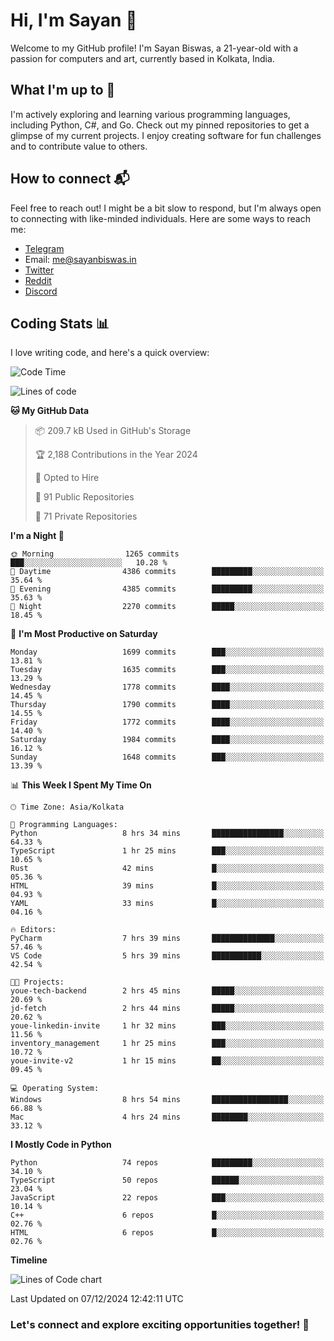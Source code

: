 # Hi, I'm Sayan 👋

Welcome to my GitHub profile! I'm Sayan Biswas, a 21-year-old with a passion for computers and art, currently based in Kolkata, India.

## What I'm up to 🚀

I'm actively exploring and learning various programming languages, including Python, C#, and Go. Check out my pinned repositories to get a glimpse of my current projects. I enjoy creating software for fun challenges and to contribute value to others.

## How to connect 📬

Feel free to reach out! I might be a bit slow to respond, but I'm always open to connecting with like-minded individuals. Here are some ways to reach me:

- [Telegram](https://t.me/dank_as_fuck)
- Email: [me@sayanbiswas.in](mailto:me@sayanbiswas.in)
- [Twitter](https://twitter.com/TheDankDel)
- [Reddit](https://www.reddit.com/user/dank_as_fuck_/)
- [Discord](https://discordapp.com/users/506536929152466945)

## Coding Stats 📊

I love writing code, and here's a quick overview:

<!--START_SECTION:waka-->
![Code Time](http://img.shields.io/badge/Code%20Time-1%2C973%20hrs%2024%20mins-blue)

![Lines of code](https://img.shields.io/badge/From%20Hello%20World%20I%27ve%20Written-6.3%20million%20lines%20of%20code-blue)

**🐱 My GitHub Data** 

> 📦 209.7 kB Used in GitHub's Storage 
 > 
> 🏆 2,188 Contributions in the Year 2024
 > 
> 💼 Opted to Hire
 > 
> 📜 91 Public Repositories 
 > 
> 🔑 71 Private Repositories 
 > 
**I'm a Night 🦉** 

```text
🌞 Morning                1265 commits        ███░░░░░░░░░░░░░░░░░░░░░░   10.28 % 
🌆 Daytime                4386 commits        █████████░░░░░░░░░░░░░░░░   35.64 % 
🌃 Evening                4385 commits        █████████░░░░░░░░░░░░░░░░   35.63 % 
🌙 Night                  2270 commits        █████░░░░░░░░░░░░░░░░░░░░   18.45 % 
```
📅 **I'm Most Productive on Saturday** 

```text
Monday                   1699 commits        ███░░░░░░░░░░░░░░░░░░░░░░   13.81 % 
Tuesday                  1635 commits        ███░░░░░░░░░░░░░░░░░░░░░░   13.29 % 
Wednesday                1778 commits        ████░░░░░░░░░░░░░░░░░░░░░   14.45 % 
Thursday                 1790 commits        ████░░░░░░░░░░░░░░░░░░░░░   14.55 % 
Friday                   1772 commits        ████░░░░░░░░░░░░░░░░░░░░░   14.40 % 
Saturday                 1984 commits        ████░░░░░░░░░░░░░░░░░░░░░   16.12 % 
Sunday                   1648 commits        ███░░░░░░░░░░░░░░░░░░░░░░   13.39 % 
```


📊 **This Week I Spent My Time On** 

```text
🕑︎ Time Zone: Asia/Kolkata

💬 Programming Languages: 
Python                   8 hrs 34 mins       ████████████████░░░░░░░░░   64.33 % 
TypeScript               1 hr 25 mins        ███░░░░░░░░░░░░░░░░░░░░░░   10.65 % 
Rust                     42 mins             █░░░░░░░░░░░░░░░░░░░░░░░░   05.36 % 
HTML                     39 mins             █░░░░░░░░░░░░░░░░░░░░░░░░   04.93 % 
YAML                     33 mins             █░░░░░░░░░░░░░░░░░░░░░░░░   04.16 % 

🔥 Editors: 
PyCharm                  7 hrs 39 mins       ██████████████░░░░░░░░░░░   57.46 % 
VS Code                  5 hrs 39 mins       ███████████░░░░░░░░░░░░░░   42.54 % 

🐱‍💻 Projects: 
youe-tech-backend        2 hrs 45 mins       █████░░░░░░░░░░░░░░░░░░░░   20.69 % 
jd-fetch                 2 hrs 44 mins       █████░░░░░░░░░░░░░░░░░░░░   20.62 % 
youe-linkedin-invite     1 hr 32 mins        ███░░░░░░░░░░░░░░░░░░░░░░   11.56 % 
inventory_management     1 hr 25 mins        ███░░░░░░░░░░░░░░░░░░░░░░   10.72 % 
youe-invite-v2           1 hr 15 mins        ██░░░░░░░░░░░░░░░░░░░░░░░   09.45 % 

💻 Operating System: 
Windows                  8 hrs 54 mins       █████████████████░░░░░░░░   66.88 % 
Mac                      4 hrs 24 mins       ████████░░░░░░░░░░░░░░░░░   33.12 % 
```

**I Mostly Code in Python** 

```text
Python                   74 repos            █████████░░░░░░░░░░░░░░░░   34.10 % 
TypeScript               50 repos            ██████░░░░░░░░░░░░░░░░░░░   23.04 % 
JavaScript               22 repos            ███░░░░░░░░░░░░░░░░░░░░░░   10.14 % 
C++                      6 repos             █░░░░░░░░░░░░░░░░░░░░░░░░   02.76 % 
HTML                     6 repos             █░░░░░░░░░░░░░░░░░░░░░░░░   02.76 % 
```



**Timeline**

![Lines of Code chart](https://raw.githubusercontent.com/Dank-del/Dank-del/main/assets/bar_graph.png)


 Last Updated on 07/12/2024 12:42:11 UTC
<!--END_SECTION:waka-->

### Let's connect and explore exciting opportunities together! 🚀
